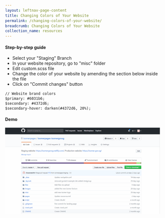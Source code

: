 ```yaml
---
layout: leftnav-page-content
title: Changing Colors of Your Website
permalink: /changing-colors-of-your-website/
breadcrumb: Changing Colors of Your Website
collection_name: resources
---
```


#### **Step-by-step guide**
* Select your "Staging" Branch
* In your website repository, go to "misc" folder
* Edit custom.scss file
* Change the color of your website by amending the section below inside the file
* Click on "Commit changes" button

```
// Website brand colors
$primary: #6031b6;
$secondary: #4372d6;
$secondary-hover: darken(#4372d6, 20%);
```

#### **Demo**
![How to Change the Colors for Your Website](/images/resources/website-color-change.gif)


